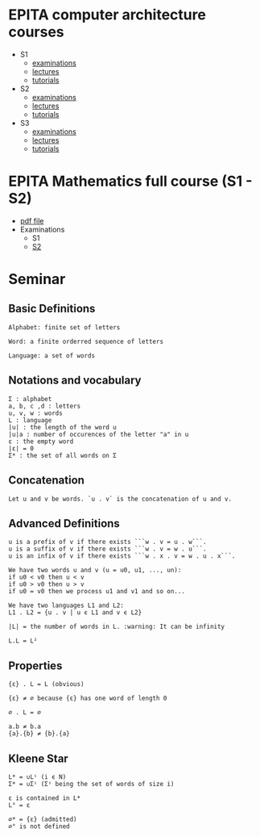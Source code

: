 # EPITA computer architecture courses

- S1
  - [examinations](https://github.com/BUYMERCIER/computer-architecture-courses/tree/master/S1/examinations)
  - [lectures](https://github.com/BUYMERCIER/computer-architecture-courses/tree/master/S1/lectures)
  - [tutorials](https://github.com/BUYMERCIER/computer-architecture-courses/tree/master/S1/tutorials)
- S2
  - [examinations](https://github.com/BUYMERCIER/computer-architecture-courses/tree/master/S2/examinations)
  - [lectures](https://github.com/BUYMERCIER/computer-architecture-courses/tree/master/S2/lectures)
  - [tutorials](https://github.com/BUYMERCIER/computer-architecture-courses/tree/master/S2/tutorials)
- S3
  - [examinations](https://github.com/BUYMERCIER/computer-architecture-courses/tree/master/S3/examinations)
  - [lectures](https://github.com/BUYMERCIER/computer-architecture-courses/tree/master/S3/lectures)
  - [tutorials](https://github.com/BUYMERCIER/computer-architecture-courses/tree/master/S3/tutorials)

# EPITA Mathematics full course (S1 - S2)
- [pdf file](http://buymercier.free.fr/mathcourse.pdf)
- Examinations
  - S1
  - [S2](http://buymercier.free.fr/epita/finals_math/2016.pdf)


# Seminar 

## Basic Definitions

	Alphabet: finite set of letters

	Word: a finite orderred sequence of letters

	Language: a set of words

## Notations and vocabulary

	Σ : alphabet
	a, b, c ,d : letters
	u, v, w : words
	L : language
	|u| : the length of the word u
	|u|a : number of occurences of the letter "a" in u
	ε : the empty word
	|ε| = 0
	Σ* : the set of all words on Σ

## Concatenation 

	Let u and v be words. `u . v` is the concatenation of u and v.

## Advanced Definitions

	u is a prefix of v if there exists ```w . v = u . w```.
	u is a suffix of v if there exists ```w . v = w . u```.
	u is an infix of v if there exists ```w . x . v = w . u . x```.

	We have two words u and v (u = u0, u1, ..., un):
	if u0 < v0 then u < v
	if u0 > v0 then u > v
	if u0 = v0 then we process u1 and v1 and so on...

	We have two languages L1 and L2:
	L1 . L2 = {u . v | u ϵ L1 and v ϵ L2}

	|L| = the number of words in L. :warning: It can be infinity

	L.L = L²

## Properties

	{ε} . L = L (obvious)

	{ε} ≠ ∅ because {ε} has one word of length 0

	∅ . L = ∅

	a.b ≠ b.a
	{a}.{b} ≠ {b}.{a}

## Kleene Star

	L* = ∪Lⁱ (i ϵ N)
	Σ* = ∪Σⁱ (Σⁱ being the set of words of size i)

	ε is contained in L*
	L° = ε

	∅* = {ε} (admitted)
	∅° is not defined

	




 

